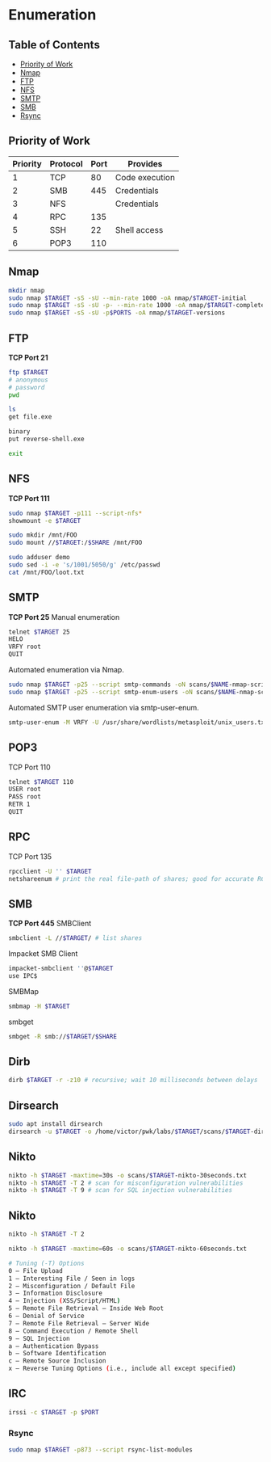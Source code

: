 # Enumeration
## Table of Contents
* [Priority of Work](#priority-of-work)
* [Nmap](#nmap)
* [FTP](#ftp)
* [NFS](#nfs)
* [SMTP](#smtp)
* [SMB](#smb)
* [Rsync](#rsync)

## Priority of Work
|Priority|Protocol|Port|Provides|
|--------|--------|----|--------|
|1       |TCP     |80  |Code execution|
|2       |SMB     |445 |Credentials|
|3       |NFS     |    |Credentials|
|4       |RPC     |135 ||
|5       |SSH     |22  |Shell access|
|6       |POP3    |110 ||

## Nmap
```bash
mkdir nmap
sudo nmap $TARGET -sS -sU --min-rate 1000 -oA nmap/$TARGET-initial
sudo nmap $TARGET -sS -sU -p- --min-rate 1000 -oA nmap/$TARGET-complete
sudo nmap $TARGET -sS -sU -p$PORTS -oA nmap/$TARGET-versions
```

## FTP
**TCP Port 21**
```bash
ftp $TARGET
# anonymous
# password
pwd

ls
get file.exe

binary
put reverse-shell.exe

exit
```

## NFS
**TCP Port 111**
```bash
sudo nmap $TARGET -p111 --script-nfs* 
showmount -e $TARGET 

sudo mkdir /mnt/FOO
sudo mount //$TARGET:/$SHARE /mnt/FOO

sudo adduser demo
sudo sed -i -e 's/1001/5050/g' /etc/passwd
cat /mnt/FOO/loot.txt
```

## SMTP
**TCP Port 25**
Manual enumeration
```bash
telnet $TARGET 25
HELO
VRFY root
QUIT
```

Automated enumeration via Nmap.
```bash
sudo nmap $TARGET -p25 --script smtp-commands -oN scans/$NAME-nmap-script-smtp-commands
sudo nmap $TARGET -p25 --script smtp-enum-users -oN scans/$NAME-nmap-script-smtp-enum-users
```

Automated SMTP user enumeration via smtp-user-enum.
```bash
smtp-user-enum -M VRFY -U /usr/share/wordlists/metasploit/unix_users.txt -t $TARGET
```

## POP3 
TCP Port 110
```bash
telnet $TARGET 110
USER root
PASS root
RETR 1
QUIT
```

## RPC
TCP Port 135
```bash
rpcclient -U '' $TARGET
netshareenum # print the real file-path of shares; good for accurate RCE
```

## SMB
**TCP Port 445**
SMBClient
```bash
smbclient -L //$TARGET/ # list shares
```

Impacket SMB Client
```bash
impacket-smbclient ''@$TARGET
use IPC$
```

SMBMap
```bash
smbmap -H $TARGET
```

smbget
```bash
smbget -R smb://$TARGET/$SHARE
```

## Dirb
```bash
dirb $TARGET -r -z10 # recursive; wait 10 milliseconds between delays
```

## Dirsearch
```bash
sudo apt install dirsearch
dirsearch -u $TARGET -o /home/victor/pwk/labs/$TARGET/scans/$TARGET-dirsearch --format=simple
```

## Nikto
```bash
nikto -h $TARGET -maxtime=30s -o scans/$TARGET-nikto-30seconds.txt
nikto -h $TARGET -T 2 # scan for misconfiguration vulnerabilities
nikto -h $TARGET -T 9 # scan for SQL injection vulnerabilities
```

## Nikto
```bash
nikto -h $TARGET -T 2
```

```bash
nikto -h $TARGET -maxtime=60s -o scans/$TARGET-nikto-60seconds.txt
```

```bash
# Tuning (-T) Options
0 – File Upload
1 – Interesting File / Seen in logs
2 – Misconfiguration / Default File
3 – Information Disclosure
4 – Injection (XSS/Script/HTML)
5 – Remote File Retrieval – Inside Web Root
6 – Denial of Service
7 – Remote File Retrieval – Server Wide
8 – Command Execution / Remote Shell
9 – SQL Injection
a – Authentication Bypass
b – Software Identification
c – Remote Source Inclusion
x – Reverse Tuning Options (i.e., include all except specified)
```

## IRC
```bash
irssi -c $TARGET -p $PORT
```

### Rsync
```bash
sudo nmap $TARGET -p873 --script rsync-list-modules
```